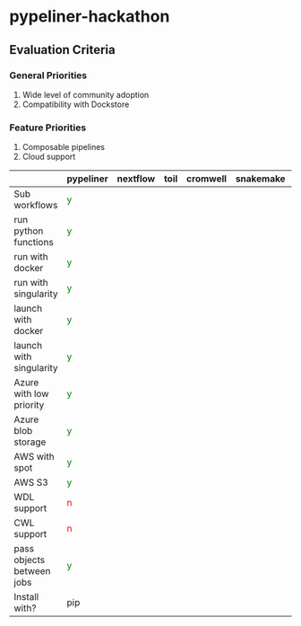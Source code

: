# pypeliner-hackathon

## Evaluation Criteria

### General Priorities

1. Wide level of community adoption
2. Compatibility with Dockstore

### Feature Priorities

1. Composable pipelines
2. Cloud support



|                           | pypeliner | nextflow | toil | cromwell | snakemake | arvados |
|---------------------------|-----------|----------|------|----------|-----------|---------|
| Sub workflows             |<font color='green'>y</font>|          |      |          |           |         |
| run python functions      |<font color='green'>y</font>|          |      |          |           |         |
| run with docker           |<font color='green'>y</font>|          |      |          |           |         |
| run with singularity      |<font color='green'>y</font>|          |      |          |           |         |
| launch with docker        |<font color='green'>y</font>|          |      |          |           |         |
| launch with singularity   |<font color='green'>y</font>|          |      |          |           |         |
| Azure with low priority   |<font color='green'>y</font>|          |      |          |           |         |
| Azure blob storage        |<font color='green'>y</font>|          |      |          |           |         |
| AWS with spot             |<font color='green'>y</font>|          |      |          |           |         |
| AWS S3                    |<font color='green'>y</font>|          |      |          |           |         |
| WDL support               |<font color='red'>n</font>|          |      |          |           |         |
| CWL support               |<font color='red'>n</font>|          |      |          |           |         |
| pass objects between jobs |<font color='green'>y</font>|          |      |          |           |         |
| Install with?             | pip       |          |      |          |           |         |
